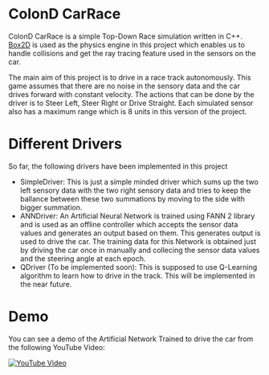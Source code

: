 # ColonD CarRace

ColonD CarRace is a simple Top-Down Race simulation written in C++. [Box2D](http://box2d.org/) is used as the physics engine in this project which enables us to handle collisions and get the ray tracing feature used in the sensors on the car.

The main aim of this project is to drive in a race track autonomously. This game assumes that there are no noise in the sensory data and the car drives forward with constant velocity. The actions that can be done by the driver is to Steer Left, Steer Right or Drive Straight. Each simulated sensor also has a maximum range which is 8 units in this version of the project.

# Different Drivers

So far, the following drivers have been implemented in this project
 - SimpleDriver: This is just a simple minded driver which sums up the two left sensory data with the two right sensory data and tries to keep the ballance between these two summations by moving to the side with bigger summation.
 - ANNDriver: An Artificial Neural Network is trained using FANN 2 library and is used as an offline controller which accepts the sensor data values and generates an output based on them. This generates output is used to drive the car. The training data for this Network is obtained just by driving the car once in manually and collecing the sensor data values and the steering angle at each epoch.
 - QDriver (To be implemented soon): This is supposed to use Q-Learning algorithm to learn how to drive in the track. This will be implemented in the near future.

# Demo
You can see a demo of the Artificial Network Trained to drive the car from the following YouTube Video:

[![YouTube Video](http://img.youtube.com/vi/xTCJWMBy5rA/0.jpg)](http://youtu.be/vt5fpE0bzSY)